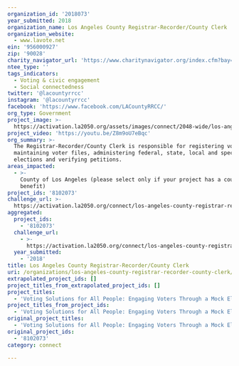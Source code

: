 ```yaml
---
organization_id: '2018073'
year_submitted: 2018
organization_name: Los Angeles County Registrar-Recorder/County Clerk
organization_website:
  - www.lavote.net
ein: '956000927'
zip: '90028'
charity_navigator_url: 'https://www.charitynavigator.org/index.cfm?bay=search.profile&ein=956000927'
ntee_type: ''
tags_indicators:
  - Voting & civic engagement
  - Social connectedness
twitter: '@lacountyrrcc'
instagram: '@lacountyrrcc'
facebook: 'https://www.facebook.com/LACountyRRCC/'
org_type: Government
project_image: >-
  https://activation.la2050.org/assets/images/connect/2048-wide/los-angeles-county-registrar-recorder-county-clerk.jpg
project_video: 'https://youtu.be/Z8m9oU7eBqc'
org_summary: >-
  The Registrar-Recorder/County Clerk is responsible for registering voters,
  maintaining voter files, administering federal, state, local and special
  elections and verifying petitions.
areas_impacted:
  - >-
    County of Los Angeles (please select only if your project has a countywide
    benefit)
project_ids: '8102073'
challenge_url: >-
  https://activation.la2050.org/connect/los-angeles-county-registrar-recorder-county-clerk/
aggregated:
  project_ids:
    - '8102073'
  challenge_url:
    - >-
      https://activation.la2050.org/connect/los-angeles-county-registrar-recorder-county-clerk/
  year_submitted:
    - '2018'
title: Los Angeles County Registrar-Recorder/County Clerk
uri: /organizations/los-angeles-county-registrar-recorder-county-clerk/
extrapolated_project_ids: []
project_titles_from_extrapolated_project_ids: []
project_titles:
  - 'Voting Solutions for All People: Engaging Voters Through a Mock Election '
project_titles_from_project_ids:
  - 'Voting Solutions for All People: Engaging Voters Through a Mock Election '
original_project_titles:
  - 'Voting Solutions for All People: Engaging Voters Through a Mock Election'
original_project_ids:
  - '8102073'
category: connect

---
```


